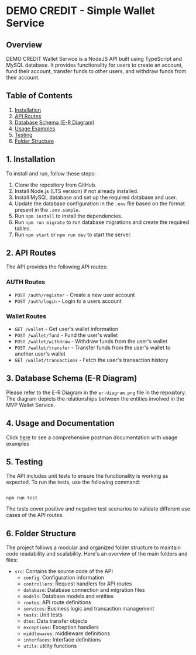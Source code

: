 # DEMO CREDIT - Simple Wallet Service

## Overview

DEMO CREDIT Wallet Service is a NodeJS API built using TypeScript and MySQL database. It provides functionality for users to create an account, fund their account, transfer funds to other users, and withdraw funds from their account.

## Table of Contents

1. [Installation](#1-installation)
2. [API Routes](#2-api-routes)
3. [Database Schema (E-R Diagram)](#3-database-schema-e-r-diagram)
4. [Usage Examples](#4-usage-examples)
5. [Testing](#5-testing)
6. [Folder Structure](#6-folder-structure)

## 1. Installation

To install and run, follow these steps:

1. Clone the repository from GitHub.
2. Install Node.js (LTS version) if not already installed.
3. Install MySQL database and set up the required database and user.
4. Update the database configuration in the `.env` file based on the format present in the `.env.sample`.
5. Run `npm install` to install the dependencies.
6. Run `npm run migrate` to run database migrations and create the required tables.
7. Run `npm start` or `npm run dev` to start the server.

## 2. API Routes

The API provides the following API routes:

### AUTH Routes

- `POST /auth/register` - Create a new user account
- `POST /auth/login` - Login to a users account

### Wallet Routes

- `GET /wallet` - Get user's wallet information
- `POST /wallet/fund` - Fund the user's wallet
- `POST /wallet/withdraw` - Withdraw funds from the user's wallet
- `POST /wallet/transfer` - Transfer funds from the user's wallet to another user's wallet
- `GET /wallet/transactions` - Fetch the user's transaction history

## 3. Database Schema (E-R Diagram)

Please refer to the E-R Diagram in the `er-diagram.png` file in the repository. The diagram depicts the relationships between the entities involved in the MVP Wallet Service.

## 4. Usage and Documentation

Click [here](https://documenter.getpostman.com/view/21313426/2s93mBwJpY) to see a comprehensive postman documentation with usage examples

## 5. Testing

The API includes unit tests to ensure the functionality is working as expected. To run the tests, use the following command:

```

npm run test

```

The tests cover positive and negative test scenarios to validate different use cases of the API routes.

## 6. Folder Structure

The project follows a modular and organized folder structure to maintain code readability and scalability. Here's an overview of the main folders and files:

- `src`: Contains the source code of the API
  - `config`: Configuration information
  - `controllers`: Request handlers for API routes
  - `database`: Database connection and migration files
  - `models`: Database models and entities
  - `routes`: API route definitions
  - `services`: Business logic and transaction management
  - `tests`: Unit tests
  - `dtos`: Data transfer objects
  - `exceptions`: Exception handlers
  - `middlewares`: middleware definitions
  - `interfaces`: Interface definitions
  - `utils`: utility functions

```

```
